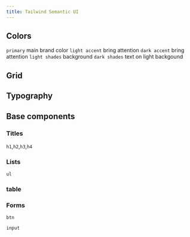 ```yaml
---
title: Tailwind Semantic UI
---
```


## Colors

`primary` main brand color
`light accent` bring attention
`dark accent` bring attention
`light shades` background 
`dark shades` text on light backgound

## Grid

## Typography


## Base components

### Titles

`h1`,`h2`,`h3`,`h4`

### Lists

`ul`

### table



### Forms

`btn`

`input`


